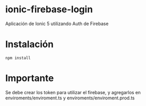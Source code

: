 # ionic-firebase-login
Aplicación de Ionic 5 utilizando Auth de Firebase

# Instalación
```
npm install
```

# Importante
Se debe crear los token para utilizar el firebase, y agregarlos en enviroments/enviroment.ts y enviroments/enviroment.prod.ts
